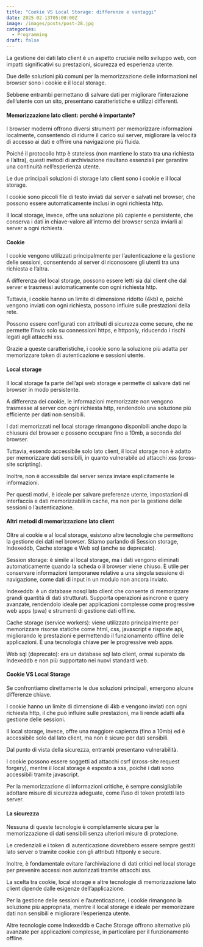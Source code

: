 ```yaml
---
title: "Cookie VS Local Storage: differenze e vantaggi"
date: 2025-02-13T05:00:00Z
image: /images/posts/post-28.jpg
categories: 
  - Programming
draft: false
---
```


La gestione dei dati lato client è un aspetto cruciale nello sviluppo web, con impatti significativi su prestazioni, sicurezza ed esperienza utente.

Due delle soluzioni più comuni per la memorizzazione delle informazioni nel browser sono i cookie e il local storage.

Sebbene entrambi permettano di salvare dati per migliorare l’interazione dell’utente con un sito, presentano caratteristiche e utilizzi differenti.

#### Memorizzazione lato client: perché è importante?

I browser moderni offrono diversi strumenti per memorizzare informazioni localmente, consentendo di ridurre il carico sui server, migliorare la velocità di accesso ai dati e offrire una navigazione più fluida.

Poiché il protocollo http è stateless (non mantiene lo stato tra una richiesta e l’altra), questi metodi di archiviazione risultano essenziali per garantire una continuità nell’esperienza utente.

Le due principali soluzioni di storage lato client sono i cookie e il local storage.

I cookie sono piccoli file di testo inviati dal server e salvati nel browser, che possono essere automaticamente inclusi in ogni richiesta http.

Il local storage, invece, offre una soluzione più capiente e persistente, che conserva i dati in chiave-valore all’interno del browser senza inviarli al server a ogni richiesta.

#### Cookie

I cookie vengono utilizzati principalmente per l’autenticazione e la gestione delle sessioni, consentendo al server di riconoscere gli utenti tra una richiesta e l’altra.

A differenza del local storage, possono essere letti sia dal client che dal server e trasmessi automaticamente con ogni richiesta http.

Tuttavia, i cookie hanno un limite di dimensione ridotto (4kb) e, poiché vengono inviati con ogni richiesta, possono influire sulle prestazioni della rete.

Possono essere configurati con attributi di sicurezza come secure, che ne permette l’invio solo su connessioni https, e httponly, riducendo i rischi legati agli attacchi xss.

Grazie a queste caratteristiche, i cookie sono la soluzione più adatta per memorizzare token di autenticazione e sessioni utente.

#### Local storage

Il local storage fa parte dell’api web storage e permette di salvare dati nel browser in modo persistente.

A differenza dei cookie, le informazioni memorizzate non vengono trasmesse al server con ogni richiesta http, rendendolo una soluzione più efficiente per dati non sensibili.

I dati memorizzati nel local storage rimangono disponibili anche dopo la chiusura del browser e possono occupare fino a 10mb, a seconda del browser.

Tuttavia, essendo accessibile solo lato client, il local storage non è adatto per memorizzare dati sensibili, in quanto vulnerabile ad attacchi xss (cross-site scripting).

Inoltre, non è accessibile dal server senza inviare esplicitamente le informazioni.

Per questi motivi, è ideale per salvare preferenze utente, impostazioni di interfaccia e dati memorizzabili in cache, ma non per la gestione delle sessioni o l’autenticazione.

#### Altri metodi di memorizzazione lato client

Oltre ai cookie e al local storage, esistono altre tecnologie che permettono la gestione dei dati nel browser. Stiamo parlando di Session storage, Indexeddb, Cache storage e Web sql (anche se deprecato).

Session storage: è simile al local storage, ma i dati vengono eliminati automaticamente quando la scheda o il browser viene chiuso. È utile per conservare informazioni temporanee relative a una singola sessione di navigazione, come dati di input in un modulo non ancora inviato.

Indexeddb: è un database nosql lato client che consente di memorizzare grandi quantità di dati strutturati. Supporta operazioni asincrone e query avanzate, rendendolo ideale per applicazioni complesse come progressive web apps (pwa) e strumenti di gestione dati offline.

Cache storage (service workers): viene utilizzato principalmente per memorizzare risorse statiche come html, css, javascript e risposte api, migliorando le prestazioni e permettendo il funzionamento offline delle applicazioni. È una tecnologia chiave per le progressive web apps.

Web sql (deprecato): era un database sql lato client, ormai superato da Indexeddb e non più supportato nei nuovi standard web.

#### Cookie VS Local Storage

Se confrontiamo direttamente le due soluzioni principali, emergono alcune differenze chiave.

I cookie hanno un limite di dimensione di 4kb e vengono inviati con ogni richiesta http, il che può influire sulle prestazioni, ma li rende adatti alla gestione delle sessioni.

Il local storage, invece, offre una maggiore capienza (fino a 10mb) ed è accessibile solo dal lato client, ma non è sicuro per dati sensibili.

Dal punto di vista della sicurezza, entrambi presentano vulnerabilità.

I cookie possono essere soggetti ad attacchi csrf (cross-site request forgery), mentre il local storage è esposto a xss, poiché i dati sono accessibili tramite javascript.

Per la memorizzazione di informazioni critiche, è sempre consigliabile adottare misure di sicurezza adeguate, come l’uso di token protetti lato server.

#### La sicurezza

Nessuna di queste tecnologie è completamente sicura per la memorizzazione di dati sensibili senza ulteriori misure di protezione.

Le credenziali e i token di autenticazione dovrebbero essere sempre gestiti lato server o tramite cookie con gli attributi httponly e secure.

Inoltre, è fondamentale evitare l’archiviazione di dati critici nel local storage per prevenire accessi non autorizzati tramite attacchi xss.

La scelta tra cookie, local storage e altre tecnologie di memorizzazione lato client dipende dalle esigenze dell’applicazione.

Per la gestione delle sessioni e l’autenticazione, i cookie rimangono la soluzione più appropriata, mentre il local storage è ideale per memorizzare dati non sensibili e migliorare l’esperienza utente.

Altre tecnologie come Indexeddb e Cache Storage offrono alternative più avanzate per applicazioni complesse, in particolare per il funzionamento offline.